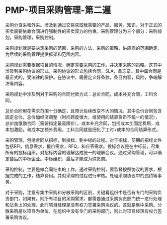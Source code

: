 # PMP-项目采购管理-第二遍

采购分自采和外采。涉及到通过交易获取我需要的产品，服务，知识。对于正式的买卖需要依靠合同进行强制性的买卖双方的约束。采购管理分为三个部分：采购规划，采购管理，采购控制。

采购规划就是要决定采购的范围，采购的方法，采购的策略，供应商的范围确定，为后续的采购管理提供框架和范围内容。

采购规划需要根据项目的情况，确定需要采购的工作。并决定采购的策略。这其中涉及到采购协议的形式，采购协议的形式包括合同，SLA，备忘录。其中属合同是最正式的，受法律的保护。在协议中，需要定义好条款，条目内容，风险，争端解决等内容。

采购规划中涉及到对于采购的合同付款方式：总价合同，成本补充合同，工料合同。

总价合同用在需求范围十分确定，且预计后续改变不大的情况。其中总价合同包含固定总价，总价加经济调整（时间跨度很大，或使用的结算货币不统一的情况），总价加激励合同（需要指定最高限价）。成本补充合同，包括成本加固定费用，成本加激励，和成本加额外费用。工料合同就是细化了工时+成本的合同结算形式。

采购管理，包括合同从招标，到投标，到中标的过程。对于招标，前期的招标文件包括RFI，信息需求，报价需求，RFQ，和应答需求。投标会议是在中标前，召集所有的投标组织，对招标内容的理解达成统一的理解会议。通过采购管理，可以确定最后的中标企业。中标组织，最后才能成为供货商。

采购控制，主要是做合同结束的工作，通过采购控制，要监督按照协议的要求，根据完成的工作，结算费用。并对采购的过程进行审核。处理采购协议中的违约等事务。

对于采购，注意有集中采购和分散采购的区别，关键看组织中是否有专门的采购负责部门，如果有，则所有项目的采购需求，都需要通过采购负责部门统一进行处理和法务上的处理，此时项目经理是没有权力签署采购协议的。这就是集中采购。分散采购是以项目为单位，在组织中没有专门的采购部门，则此时项目经理有权力签署采购协议。